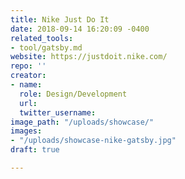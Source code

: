 ```yaml
---
title: Nike Just Do It
date: 2018-09-14 16:20:09 -0400
related_tools:
- tool/gatsby.md
website: https://justdoit.nike.com/
repo: ''
creator:
- name: 
  role: Design/Development
  url: 
  twitter_username: 
image_path: "/uploads/showcase/"
images:
- "/uploads/showcase-nike-gatsby.jpg"
draft: true

---
```

